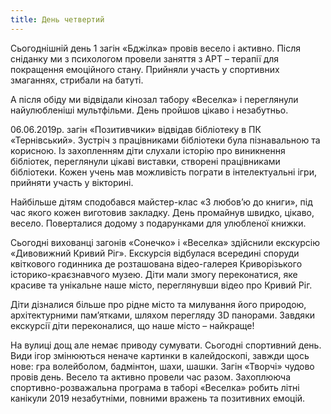 ```yaml
---
title: День четвертий
---
```


Сьогоднішній день 1 загін «Бджілка» провів весело і активно. Після сніданку ми з психологом провели заняття з АРТ – терапії для покращення емоційного стану. Прийняли участь у спортивних змаганнях, стрибали на батуті.

А після обіду ми відвідали кінозал табору «Веселка» і переглянули найулюбленіші мультфільми. День пройшов цікаво і незабутньо.

<slideshow />

06.06.2019р. загін «Позитивчики» відвідав бібліотеку в ПК «Тернівський». Зустріч з працівниками бібліотеки була пізнавальною та корисною. Із захопленням діти слухали історію про виникнення бібліотек, переглянули цікаві виставки, створені працівниками бібліотеки. Кожен учень мав можливість пограти в інтелектуальні ігри, прийняти участь у вікторині.

Найбільше дітям сподобався майстер-клас «З любов’ю до книги», під час якого кожен виготовив закладку. День промайнув швидко, цікаво, весело. Поверталися додому з подарунками для улюбленої книжки.

<slideshow id="*2" />

Сьогодні вихованці загонів «Сонечко» і «Веселка» здійснили екскурсію «Дивовижний Кривий Ріг». Екскурсія відбулася всередині споруди квіткового годинника де розташована відео-галерея Криворізького історико-краєзнавчого музею. Діти мали змогу переконатися, яке красиве та унікальне наше місто, переглянувши відео про Кривий Ріг.

Діти дізналися більше про рідне місто та милування його природою, архітектурними пам’ятками, шляхом перегляду 3D панорами. Завдяки екскурсії діти переконалися, що наше місто – найкраще!

<slideshow id="*3" />

На вулиці дощ але немає приводу сумувати. Сьогодні спортивний день. Види ігор змінюються неначе картинки в калейдоскопі, завжди щось нове: гра волейболом, бадмінтон, шахи, шашки. Загін «Творчі» чудово провів день. Весело та активно провели час разом. Захоплююча спортивно-розважальна програма в таборі «Веселка» робить літні канікули 2019 незабутніми, повними вражень та позитивних емоцій.

<slideshow id="*4" />

<youtube id="tkP64uzS420" />
